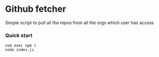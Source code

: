 # Github fetcher
Simple script to pull all the repos from all the orgs which user has access

### Quick start
```
nvm exec npm i
node index.js
```